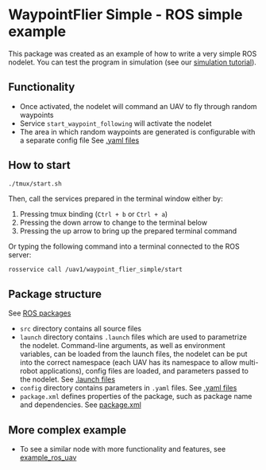 # WaypointFlier Simple - ROS simple example

This package was created as an example of how to write a very simple ROS nodelet.
You can test the program in simulation (see our [simulation tutorial](https://ctu-mrs.github.io/docs/simulation/howto.html)).

## Functionality

* Once activated, the nodelet will command an UAV to fly through random waypoints
* Service `start_waypoint_following` will activate the nodelet
* The area in which random waypoints are generated is configurable with a separate config file See [.yaml files](http://wiki.ros.org/rosparam)

## How to start

```bash
./tmux/start.sh
```

Then, call the services prepared in the terminal window either by:

1. Pressing tmux binding (`Ctrl + b` or `Ctrl + a`)
2. Pressing the down arrow to change to the terminal below
3. Pressing the up arrow to bring up the prepared terminal command

Or typing the following command into a terminal connected to the ROS server:
```
rosservice call /uav1/waypoint_flier_simple/start
```

## Package structure

See [ROS packages](http://wiki.ros.org/Packages)

* `src` directory contains all source files
* `launch` directory contains `.launch` files which are used to parametrize the nodelet. Command-line arguments, as well as environment variables, can be loaded from the launch files, the nodelet can be put into the correct namespace (each UAV has its namespace to allow multi-robot applications), config files are loaded, and parameters passed to the nodelet. See [.launch files](http://wiki.ros.org/roslaunch/XML)
* `config` directory contains parameters in `.yaml` files. See [.yaml files](http://wiki.ros.org/rosparam)
* `package.xml` defines properties of the package, such as package name and dependencies. See [package.xml](http://wiki.ros.org/catkin/package.xml)

## More complex example

* To see a similar node with more functionality and features, see [example_ros_uav](https://github.com/ctu-mrs/example_ros_uav)
